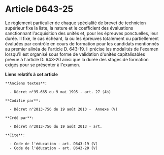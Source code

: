 # Article D643-25

Le règlement particulier de chaque spécialité de brevet de technicien supérieur fixe la liste, la nature et le coefficient
des évaluations sanctionnant l'acquisition des unités et, pour les épreuves ponctuelles, leur durée. Il fixe, le cas échéant,
la ou les épreuves totalement ou partiellement évaluées par contrôle en cours de formation pour les candidats mentionnés au
premier alinéa de l'article D. 643-19. Il précise les modalités de l'examen lorsqu'il est organisé sous forme de validation
d'unités capitalisables prévue à l'article D. 643-20 ainsi que la durée des stages de formation exigés pour se présenter à
l'examen.

**Liens relatifs à cet article**

	**Anciens textes**:

	  - Décret n°95-665 du 9 mai 1995 - art. 27 (Ab)

	**Codifié par**:

	  - Décret n°2013-756 du 19 août 2013 -  Annexe (V)

	**Créé par**:

	  - Décret n°2013-756 du 19 août 2013 - art.

	**Cite**:

	  - Code de l'éducation - art. D643-19 (V)
	  - Code de l'éducation - art. D643-20 (V)
